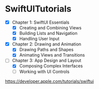 # SwiftUITutorials

- [x] Chapter 1: SwiftUI Essentials
  - [x] Creating and Combining Views
  - [x] Building Lists and Navigation
  - [x] Handling User Input
- [x] Chapter 2: Drawing and Animation
  - [x] Drawing Paths and Shapes
  - [x] Animating Views and Transitions
- [ ] Chapter 3: App Design and Layout
  - [x] Composing Complex Interfaces
  - [ ] Working with UI Controls

https://developer.apple.com/tutorials/swiftui
